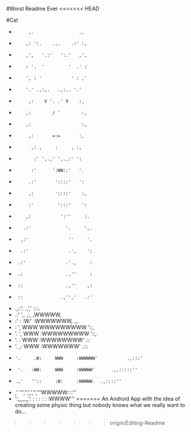 #Worst Readme Ever
<<<<<<< HEAD

#Cat
*          ,.                 .,
*         ,: ':.    .,.    .:' :,
*         ,',   '.:'   ':.'   ,',
*         : '.  '         '  .' :
*         ', : '           ' : ,'
*         '.' .,:,.   .,:,. '.'
*          ,:    V '. .' V    :,
*         ,:        / '        :,
*         ,:                   :,
*          ,:       =:=       :,
*           ,: ,     :     , :,
*            :' ',.,' ',.,:' ':
*           :'      ':WW::'   '.
*          .:'       '::::'   ':
*          ,:        '::::'    :,
*          :'         ':::'    ':
*         ,:           ':''     :.
*        .:'             '.     ',.
*       ,:'               ''     '.
*       .:'               .',    ':
*      .:'               .'.,     :
*      .:                .,''     :
*      ::                .,''    ,:
*      ::              .,'','   .:'
*    .,::'.           .,','     ::::.
*  .:'     ',.       ,:,       ,WWWWW,
*  :'        :       :W:'     :WWWWWWW,          .,.
*  :         ',      WWW      WWWWWWWWW          '::,
*  '.         ',     WWW     :WWWWWWWWW            '::,
*   '.         :     WWW     :WWWWWWWW'             :::
*    '.       ,:     WWW     :WWWWWWW'             .:::
*     '.     .W:     WWW     :WWWWWW'           .,:::'
*      '.   :WW:     WWW     :WWWWW'      .,,:::::''
*     .,'   ''::     :W:     :WWWWW.  .,::::''
*  ,'        ''','',',','','''WWWWW::::''
*   ':,,,,,,,':  :  : : :  :  :WWWW'''
=======
An Android App with the idea of creating some physic thing but nobody knows what we really want to do...
>>>>>>> origin/Editing-Readme
